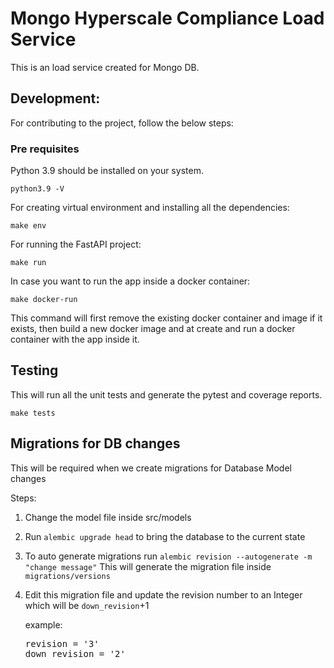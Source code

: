 [//]: # (Copyright \(c\) 2023 by Delphix. All rights reserved.)

# Mongo Hyperscale Compliance Load Service

This is an load service created for Mongo DB.

## Development:

For contributing to the project, follow the below steps:

### Pre requisites

Python 3.9 should be installed on your system.

    python3.9 -V

For creating virtual environment and installing all the dependencies:

    make env

For running the FastAPI project:

    make run

In case you want to run the app inside a docker container:
    
    make docker-run

This command will first remove the existing docker container and image if it exists,
then build a new docker image and at create and run a docker container with the app inside it.



## Testing

This will run all the unit tests and generate the pytest and coverage reports.

    make tests


## Migrations for DB changes

This will be required when we create migrations for Database Model changes

Steps:
1. Change the model file inside src/models
2. Run `alembic upgrade head` to bring the database to the current state
3. To auto generate migrations run `alembic revision --autogenerate -m "change message"`
    This will generate the migration file inside `migrations/versions`
4. Edit this migration file and update the revision number to an Integer which will be `down_revision`+1 
   
   example: 
   
   <pre>revision = '3'
   down_revision = '2'
   </pre>

